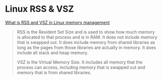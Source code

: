 # Linux RSS & VSZ

[What is RSS and VSZ in Linux memory management](https://stackoverflow.com/questions/7880784/what-is-rss-and-vsz-in-linux-memory-management)

> RSS is the Resident Set Size and is used to show how much memory is allocated to that process and is in RAM. It does not include memory that is swapped out. It does include memory from shared libraries as long as the pages from those libraries are actually in memory. It does include all stack and heap memory.
>
> VSZ is the Virtual Memory Size. It includes all memory that the process can access, including memory that is swapped out and memory that is from shared libraries.


